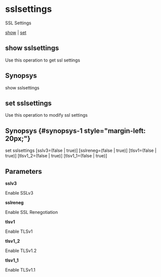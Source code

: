 # sslsettings

SSL Settings

[show](#show%20sslsettings) | [set](#set%20sslsettings)

## show sslsettings

Use this operation to get ssl settings

## Synopsys 

show sslsettings

## set sslsettings

Use this operation to modify ssl settings

## Synopsys {#synopsys-1 style="margin-left: 20px;"}

set sslsettings \[sslv3=(false | true)\] \[sslreneg=(false | true)\] \[tlsv1=(false | true)\] \[tlsv1\_2=(false | true)\] \[tlsv1\_1=(false | true)\]

## Parameters 

**sslv3**

Enable SSLv3

**sslreneg**

Enable SSL Renegotiation

**tlsv1**

Enable TLSv1

**tlsv1\_2**

Enable TLSv1.2

**tlsv1\_1**

Enable TLSv1.1
